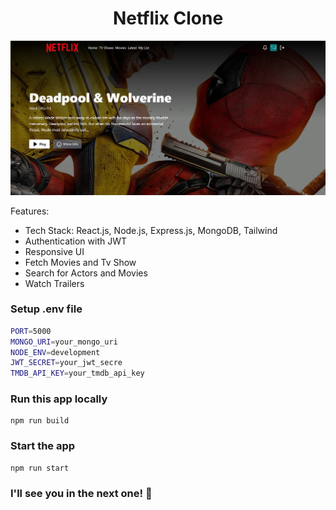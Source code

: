 <h1 align="center">Netflix Clone</h1>

![Demo App](/frontend/public/screenshot-for-readme.png)

Features:

-   Tech Stack: React.js, Node.js, Express.js, MongoDB, Tailwind
-   Authentication with JWT
-   Responsive UI
-   Fetch Movies and Tv Show
-   Search for Actors and Movies
-   Watch Trailers

### Setup .env file

```bash
PORT=5000
MONGO_URI=your_mongo_uri
NODE_ENV=development
JWT_SECRET=your_jwt_secre
TMDB_API_KEY=your_tmdb_api_key
```

### Run this app locally

```shell
npm run build
```

### Start the app

```shell
npm run start
```



### I'll see you in the next one! 🚀
